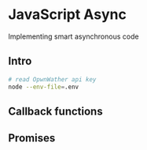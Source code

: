 # JavaScript Async

Implementing smart asynchronous code

## Intro

```sh
# read OpwnWather api key
node --env-file=.env
```

## Callback functions

## Promises

